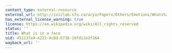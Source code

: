 ```yaml
---
content_type: external-resource
external_url: http://ivizlab.sfu.ca/arya/Papers/Others/Emotions/Whats%20in%20a%20Face.pdf
has_external_license_warning: true
license: https://en.wikipedia.org/wiki/All_rights_reserved
status: ''
title: What is in a face
uid: 45113fe4-e221-4c0d-b736-19fd11e2f164
wayback_url: ''
---
```

